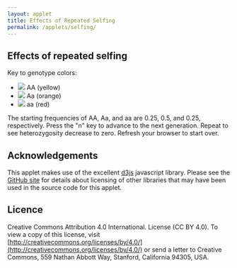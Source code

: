 ```yaml
---
layout: applet
title: Effects of Repeated Selfing
permalink: /applets/selfing/
---
```


## Effects of repeated selfing

Key to genotype colors:
* ![](https://via.placeholder.com/20.png/FEFF0B/000000?text=+) AA (yellow)
* ![](https://via.placeholder.com/20.png/F08D08/000000?text=+) Aa (orange)
* ![](https://via.placeholder.com/20.png/FF0000/FFFFFF?text=+) aa (red)

The starting frequencies of AA, Aa, and aa are 0.25, 0.5, and 0.25, respectively. 
Press the "n" key to advance to the next generation. Repeat to see heterozygosity decrease to zero. 
Refresh your browser to start over.

<div id="arbitrary"></div>
<script type="text/javascript">
    // written by Paul O. Lewis 10-Apr-2019
    
    // width and height of svg
    var plot_w = 600;
    var plot_h = 600;
    var status_h = 50;
    
    // There indivrows x indivcols diploid individuals
    var indivrows = 16;
    var indivcols = 16;
    
    // Dimensions of cells in which individuals are shown
    var wcell = plot_w/indivcols;
    var hcell = plot_h/indivrows;
    var cell_avg_diam = (wcell + hcell)/2;
    
    // Radius of circle representing a single individual
    var rindiv = 0.3*cell_avg_diam;

    // Determines amount of Gaussian jigger to impart to each individual's position
    //var jigger_stdev = 0.3*cell_avg_diam;
    
    // Genotype colors
    var genotype_color = ["yellow", "orange", "red"];
    
    // Initialize heterozygosity and frequency of A allele
    var freqAA = 0.25;
    var freqAa = 0.50;
    var freqaa = 0.25;
    
    // Returns index into data vector of individual on row indivrow, column indivcol
    function getDataIndex(indivrow, indivcol) {
        return indivrow*indivcols + indivcol;
    }
    
    // Randomly draw a genotype given frequencies of AA, Aa, and aa.
    function drawOneGenotype(pp, pq2, qq, self_fertilize) {
        let u = Math.random();
        if (u < pp)
            return 0;
        else if (u < pp + pq2) {
            if (self_fertilize) {
                let uu = Math.random();
                if (uu < 0.25)
                    return 0;
                else if (uu < 0.75)
                    return 1;
                else
                    return 2;
                }
            else
                return 1;
            }
        else
            return 2;
    }
    
    // Draw n genotypes
    function drawNGenotypes(n, self_fertilize, initialize) {
        let v = [];
        let nTotal = 0;
        let nAA = 0;
        let nAa = 0;
        let naa = 0;
        if (initialize) {
            nTotal = indivrows*indivcols;
            nAA = Math.floor(0.25*nTotal);
            nAa = Math.floor(0.5*nTotal);
            naa = Math.floor(0.25*nTotal);
            if (nAA + nAa + naa != nTotal) {
                console.log("ERROR: number of individuals in each population should be a multiple of 4");
            }
            for (let i = 0; i < nAA; i++) {
                v.push(0);
            }
            for (let i = 0; i < nAa; i++) {
                v.push(1);
            }
            for (let i = 0; i < naa; i++) {
                v.push(2);
            }
        }
        else {
            for (k = 0; k < n; k++) {
                let g = drawOneGenotype(freqAA, freqAa, freqaa, self_fertilize);
                v.push(g);
                if (g == 0)
                    nAA++;
                else if (g == 1)
                    nAa++;
                else 
                    naa++;
            }
            nTotal = nAA + nAa + naa;
        }
        freqAA = nAA/nTotal;
        freqAa = nAa/nTotal;
        freqaa = naa/nTotal;
        return v;
    }   
    
    function getCellX(indivcol) {
        return wcell*(indivcol + 0.5);
    }       
    
    function getCellY(indivrow) {
        return status_h + hcell*(indivrow + 0.5);
    }       
    
    // Data for individuals is stored as list of objects containing information about each individual
    var indiv_data = [];
    let n = indivrows*indivcols;
    let v = drawNGenotypes(n, false, true);
    for (let i = 0; i < indivrows; i++) {
        for (let j = 0; j < indivcols; j++) {
            let x = getCellX(j);
            let y = getCellY(i);
            indiv_data.push({"i":i, "j":j, "x":x, "y":y, "genotype":v[i*indivcols + j]});
        }
    }
    
    function getStatusText() {
        return "AA = " + freqAA.toFixed(3) + ", Aa = " + freqAa.toFixed(3) + ", aa = " + freqaa.toFixed(3);
    }
    
    function nextGeneration() {
        let n = indivrows*indivcols;
        let v = drawNGenotypes(n, true, false);
        for (let i = 0; i < indivrows; i++) {
            for (let j = 0; j < indivcols; j++) {
                let x = getCellX(j);
                let y = getCellY(i);
                let indiv = getDataIndex(i, j);
                indiv_data[indiv].genotype = v[i*indivcols + j];
            }
        }
        d3.selectAll("circle.indiv")
            .attr("cx", function(d) {return d.x;})
            .attr("cy", function(d) {return d.y;})
            .attr("fill", function(d) {return genotype_color[d.genotype];});
        d3.select("text#status")
            .text(getStatusText());
        CenterTextInRect(status_text, 0, 0, plot_w, status_h);                 
    }
    
    // Data for lines surrounding population
    var line_data = [];
    
    // top
    let x1 = 0;
    let x2 = plot_w;
    let y1 = status_h;
    let y2 = status_h;
    line_data.push({"x1":x1, "x2":x2, "y1":y1, "y2":y2});

    // bottom
    x1 = 0;
    x2 = plot_w;
    y1 = status_h + plot_h;
    y2 = status_h + plot_h;
    line_data.push({"x1":x1, "x2":x2, "y1":y1, "y2":y2});

    // left
    x1 = 0;
    x2 = 0;
    y1 = status_h;
    y2 = status_h + plot_h;
    line_data.push({"x1":x1, "x2":x2, "y1":y1, "y2":y2});
    
    // right
    x1 = plot_w;
    x2 = plot_w;
    y1 = status_h;
    y2 = status_h + plot_h;
    line_data.push({"x1":x1, "x2":x2, "y1":y1, "y2":y2});
    
    function CenterTextInRect(text_element, x, y, w, h) {
        // center text_element horizontally
        text_element.attr("text-anchor", "middle");
        text_element.attr("x", x + w/2);

        // center text_element vertically
        text_element.attr("y", 0);
        var bb = text_element.node().getBBox();
        var descent = bb.height + bb.y;
        text_element.attr("y", y + h/2 + bb.height/2 - descent);
        }

    // Listen and react to keystrokes
    function keyDown() {
        console.log("key was pressed: " + d3.event.keyCode);
        if (d3.event.keyCode == 78) {
            // 78 is the "n" key
            nextGeneration();
        }
    }
    d3.select("body")
        .on("keydown", keyDown);

    // Select DIV element already created (see above) to hold SVG
    var plot_div = d3.select("div#arbitrary");

    // Create SVG element
    var plot_svg = plot_div.append("svg")
        .attr("width", plot_w)
        .attr("height", plot_h + status_h);

    // Create rect outlining entire area of SVG
    plot_svg.append("rect")
        .attr("x", 0)
        .attr("y", status_h)
        .attr("width", plot_w)
        .attr("height", plot_h + status_h)
        .attr("fill", "lavender");
        
    // Create circles representing individuals
    plot_svg.selectAll("circle.indiv")
        .data(indiv_data)
        .enter()
        .append("circle")
        .attr("class", "indiv")
        .attr("cx", function(d) {return d.x;})
        .attr("cy", function(d) {return d.y;})
        .attr("r", rindiv)
        .attr("fill", function(d) {return genotype_color[d.genotype];})
        .attr("stroke", "black");

    // Create blue line from center of plot area to right edge
    plot_svg.selectAll("line.popbounds")
        .data(line_data)
        .enter()
        .append("line")
        .attr("class", "popbounds")
        .attr("x1", function(d) {return d.x1;})
        .attr("y1", function(d) {return d.y1;})
        .attr("x2", function(d) {return d.x2;})
        .attr("y2", function(d) {return d.y2;})
        .attr("stroke", "black");
        
    var status_text = plot_svg.append("text")
        .attr("id", "status")
        .attr("x", plot_w/2)
        .attr("y", status_h/2)
        .attr("font-family", "Verdana")
        .attr("font-size", "12pt")
        .text(getStatusText());
    CenterTextInRect(status_text, 0, 0, plot_w, status_h);                 
</script>

## Acknowledgements

This applet makes use of the excellent [d3js](https://d3js.org/) javascript library. Please see the 
[GitHub site](https://github.com/plewis/plewis.github.io/assets/js) 
for details about licensing of other libraries that may have been used in the 
source code for this applet.

## Licence

Creative Commons Attribution 4.0 International.
License (CC BY 4.0). To view a copy of this license, visit
[http://creativecommons.org/licenses/by/4.0/](http://creativecommons.org/licenses/by/4.0/) or send a letter to Creative Commons, 559
Nathan Abbott Way, Stanford, California 94305, USA.
